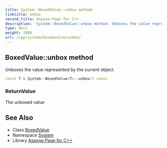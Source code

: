 ```yaml
---
title: System::BoxedValue::unbox method
linktitle: unbox
second_title: Aspose.Page for C++
description: 'System::BoxedValue::unbox method. Unboxes the value represented by the current object in C++.'
type: docs
weight: 1000
url: /cpp/system/boxedvalue/unbox/
---
```

## BoxedValue::unbox method


Unboxes the value represented by the current object.

```cpp
const T & System::BoxedValue<T>::unbox() const
```


### ReturnValue

The unboxed value

## See Also

* Class [BoxedValue](../)
* Namespace [System](../../)
* Library [Aspose.Page for C++](../../../)

